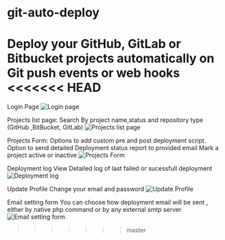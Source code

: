 # git-auto-deploy
Deploy your GitHub, GitLab or Bitbucket projects automatically on Git push events or web hooks
<<<<<<< HEAD
=======



Login Page
![Login page](http://i.imgur.com/Mm3LtQ8.png "Login page")

Projects list page:
Search By project name,status and repository type (GitHub ,BitBucket, GitLab)
![Projects list page](http://i.imgur.com/hjJIkdn.png "Projects list page")

Projects Form:
 Options to add custom pre and post deployment script.
 Option to send detailed Deployment status report to provided email
 Mark a project active or inactive
 ![Projects Form](http://i.imgur.com/yEreB4g.png "Projects Form")

Deployment log
View Detailed log of last failed or sucessfull deployment 
![Deployment log](http://i.imgur.com/vFMCaE2.png "Deployment log")

Update Profile
Change your email and password
![Update Profile](http://i.imgur.com/FT9ocg5.png "Update Profile")

Email setting form
You can choose how deployment email will be sent , either by native php command or by any external smtp server
![Email setting form](http://i.imgur.com/8C6Q14z.png "Email setting form")
>>>>>>> master
